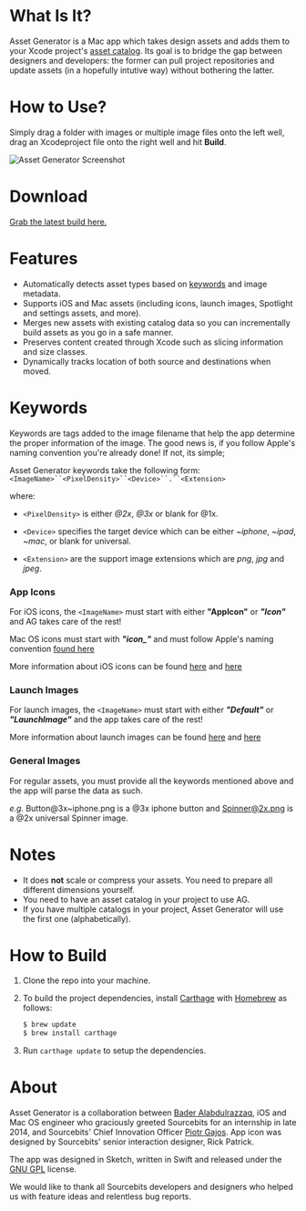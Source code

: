 # What Is It?

Asset Generator is a Mac app which takes design assets and adds them to your Xcode project's [asset catalog](https://developer.apple.com/library/ios/recipes/xcode_help-image_catalog-1.0/Recipe.html#//apple_ref/doc/uid/TP40013303-CH1-SW1). Its goal is to bridge the gap between designers and developers: the former can pull project repositories and update assets (in a hopefully intutive way) without bothering the latter.

# How to Use?

Simply drag a folder with images or multiple image files onto the left well, drag an Xcodeproject file onto the right well and hit **Build**.

![Asset Generator Screenshot](http://imgur.com/SPz0i7K.jpg "Asset Generator Screenshot")

# Download

[Grab the latest build here.](https://github.com/sourcebitsllc/Asset-Generator-Mac/releases)

# Features

- Automatically detects asset types based on [keywords](#Keywords) and image metadata.
- Supports iOS and Mac assets (including icons, launch images, Spotlight and settings assets, and more).
- Merges new assets with existing catalog data so you can incrementally build assets as you go in a safe manner.
- Preserves content created through Xcode such as slicing information and size classes.
- Dynamically tracks location of both source and destinations when moved.

# <a name="Keywords"></a>Keywords
Keywords are tags added to the image filename that help the app determine the proper information of the image. The good news is, if you follow Apple's naming convention you're already done! If not, its simple;

Asset Generator keywords take the following form:
			 `<ImageName>``<PixelDensity>``<Device>``.``<Extension>`
			 
where:

- `<PixelDensity>` is either _@2x_, _@3x_ or blank for @1x.

- `<Device>`  specifies the target device which can be either _~iphone_, _~ipad_, _~mac_, or blank for universal.

- `<Extension>` are the support image extensions which are _png_, _jpg_ and _jpeg_. 



### App Icons

For iOS icons, the `<ImageName>` must start with either **"AppIcon"** or _**"Icon"**_ and AG takes care of the rest!

Mac OS icons must start with _**"icon\_"**_ and must follow Apple's naming convention [found here](https://developer.apple.com/library/mac/documentation/UserExperience/Conceptual/OSXHIGuidelines/Designing.htm) 

More information about iOS icons can be found [here](https://developer.apple.com/library/ios/qa/qa1686/_index.html) and [here](https://developer.apple.com/library/prerelease/ios/documentation/UserExperience/Conceptual/MobileHIG/IconMatrix.html#//apple_ref/doc/uid/TP40006556-CH27-SW2)

### Launch Images

For launch images, the `<ImageName>` must start with either _**"Default"**_ or _**"LaunchImage"**_ and the app takes care of the rest!

More information about launch images can be found [here](https://developer.apple.com/library/prerelease/ios/documentation/UserExperience/Conceptual/MobileHIG/LaunchImages.html#//apple_ref/doc/uid/TP40006556-CH22-SW1) and [here](https://developer.apple.com/library/prerelease/ios/documentation/UserExperience/Conceptual/MobileHIG/IconMatrix.html#//apple_ref/doc/uid/TP40006556-CH27-SW2)

### General Images
For regular assets, you must provide all the keywords mentioned above and the app will parse the data as such.

_e.g._ Button@3x~iphone.png is a @3x iphone button and Spinner@2x.png is a @2x universal Spinner image.
  
# Notes

- It does **not** scale or compress your assets. You need to prepare all different dimensions yourself.
- You need to have an asset catalog in your project to use AG.
- If you have multiple catalogs in your project, Asset Generator will use the first one (alphabetically).

# How to Build

1. Clone the repo into your machine.
2. To build the project dependencies, install [Carthage](http://github.com/Carthage/Carthage/) with [Homebrew](http://brew.sh/) as follows:

	```bash
	$ brew update
	$ brew install carthage
	```
3. Run `carthage update` to setup the dependencies.

# About

Asset Generator is a collaboration between [Bader Alabdulrazzaq](https://twitter.com/BHAlRezzaga), iOS and Mac OS engineer who graciously greeted Sourcebits for an internship in late 2014, and Sourcebits' Chief Innovation Officer [Piotr Gajos](https://twitter.com/Pe8er). App icon was designed by Sourcebits' senior interaction designer, Rick Patrick.

The app was designed in Sketch, written in Swift and released under the [GNU GPL](http://www.gnu.org/licenses/gpl.html) license.

We would like to thank all Sourcebits developers and designers who helped us with feature ideas and relentless bug reports.
